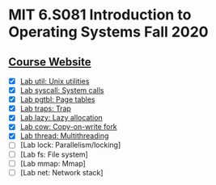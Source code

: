 # MIT 6.S081 Introduction to Operating Systems Fall 2020

## [Course Website](https://pdos.csail.mit.edu/6.S081/2020/schedule.html)

- [x] [Lab util: Unix utilities](https://github.com/WillDwz/MIT-6.S081-labs/tree/util)
- [x] [Lab syscall: System calls](https://github.com/WillDwz/MIT-6.S081-labs/tree/syscall)
- [x] [Lab pgtbl: Page tables](https://github.com/WillDwz/MIT-6.S081-labs/tree/pgtbl)
- [x] [Lab traps: Trap](https://github.com/WillDwz/MIT-6.S081-labs/tree/traps)
- [x] [Lab lazy: Lazy allocation](https://github.com/WillDwz/MIT-6.S081-labs/tree/lazy)
- [x] [Lab cow: Copy-on-write fork](https://github.com/WillDwz/MIT-6.S081-labs/tree/cow)
- [x] [Lab thread: Multithreading](https://github.com/WillDwz/MIT-6.S081-labs/tree/traps)
- [ ] [Lab lock: Parallelism/locking]
- [ ] [Lab fs: File system]
- [ ] [Lab mmap: Mmap]
- [ ] [Lab net: Network stack]

